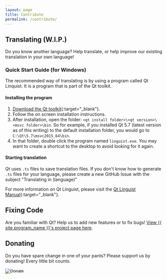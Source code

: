```yaml
---
layout: page
title: Contribute
permalink: /contribute/
---
```

## Translating (W.I.P.)

Do you know another language? Help translate, or help improve our existing translation in your own language!

### Quick Start Guide (for Windows)

The recommended way of translating is by using a program called Qt Linquist. It is a program that is part of the Qt toolkit.

#### Installing the program

1. [Download the Qt toolkit](https://www.qt.io/download-open-source/){:target="_blank"}.
2. Follow the on screen installation instructions.
3. After installation, open the folder: `<qt install folder>\<qt version>\<msvc folder>\bin`. So for example, if you installed Qt 5.7 (latest version as of this writing) to the default installation folder, you would go to `C:\Qt\5.7\msvc2015_64\bin`.
4. In that folder, double click the program named `linguist.exe`. You may want to create a shortcut to the desktop to avoid looking for it again.

#### Starting translation

Qt uses `.ts` files to save translation files. If you don't know how to generate `.ts` files for your language, please create a new GitHub Issue with the subject "Translating in (language)"

For more information on Qt Linguist, please visit the [Qt Linguist Manual](http://doc.qt.io/qt-5/linguist-translators.html){:target="_blank"}.

## Fixing Code

Are you familiar with Qt? Help us to add new features or to fix bugs! [View {{ site.program_name }}'s project page here](https://github.com/mochi-player/mochi-player).

## Donating

Do you have spare change in one of your pants? Please support us by donating! Every little bit counts.

<form action="https://www.paypal.com/cgi-bin/webscr" method="post" target="_top">
  <input type="hidden" name="cmd" value="_s-xclick" />
  <input type="hidden" name="hosted_button_id" value="WHWNKX4BQBGQC" />
  <input type="image" src="https://www.paypal.com/en_US/i/btn/btn_donate_LG.gif" border="0" name="submit" title="PayPal - The safer, easier way to pay online!" alt="Donate" />
  <img alt="" border="0" src="https://www.paypal.com/en_US/i/scr/pixel.gif" width="1" height="1" />
</form>
